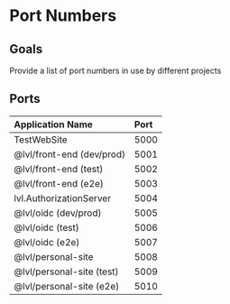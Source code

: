 # Port Numbers


## Goals
Provide a list of port numbers in use by different projects


## Ports
| Application Name | Port |
| :--------------- | :--- |
| TestWebSite      | 5000 |
| @lvl/front-end (dev/prod) | 5001 |
| @lvl/front-end (test) | 5002 |
| @lvl/front-end (e2e) | 5003 |
| lvl.AuthorizationServer | 5004 |
| @lvl/oidc (dev/prod) | 5005 |
| @lvl/oidc (test) | 5006 |
| @lvl/oidc (e2e) | 5007 |
| @lvl/personal-site | 5008 |
| @lvl/personal-site (test) | 5009 |
| @lvl/personal-site (e2e) | 5010 |
